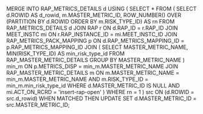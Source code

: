 MERGE INTO RAP_METRICS_DETAILS d
USING (
    SELECT *
    FROM (
        SELECT d.ROWID AS d_rowid,
               m.MASTER_METRIC_ID,
               ROW_NUMBER() OVER (PARTITION BY d.ROWID ORDER BY m.RISK_TYPE_ID) AS rn
        FROM RAP_METRICS_DETAILS d
        JOIN RAP r ON d.RAP_ID = r.RAP_ID
        JOIN MEET_INSTC mi ON r.RAP_INSTANCE_ID = mi.MEET_INSTC_ID
        JOIN RAP_METRICS_PACK_MAPPING p ON d.RAP_METRICS_MAPPING_ID = p.RAP_METRICS_MAPPING_ID
        JOIN (
            SELECT MASTER_METRIC_NAME, MIN(RISK_TYPE_ID) AS min_risk_type_id
            FROM RAP_MASTER_METRIC_DETAILS
            GROUP BY MASTER_METRIC_NAME
        ) min_m ON p.METRICS_DISP = min_m.MASTER_METRIC_NAME
        JOIN RAP_MASTER_METRIC_DETAILS m 
          ON m.MASTER_METRIC_NAME = min_m.MASTER_METRIC_NAME 
         AND m.RISK_TYPE_ID = min_m.min_risk_type_id
        WHERE d.MASTER_METRIC_ID IS NULL
          AND mi.ACT_ON_RCRD = 'insert-rap-open'
    )
    WHERE rn = 1
) src
ON (d.ROWID = src.d_rowid)
WHEN MATCHED THEN
UPDATE SET d.MASTER_METRIC_ID = src.MASTER_METRIC_ID;
